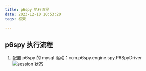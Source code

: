 ```yaml
---
title: p6spy 执行流程
date: 2023-12-10 10:53:20
tags: 框架

---
```

## p6spy 执行流程

1. 配置 p6spy 的 mysql 驱动：com.p6spy.engine.spy.P6SpyDriver
![session 状态](https://cdn.jsdelivr.net/gh/CheneyKwok/img-storage/blog/p6spy执行流程-1.png)

<!--stackedit_data:
eyJoaXN0b3J5IjpbLTEyNTMxNzM4NTksMTg4NzkxMzU4Niw1OT
c0ODM0NjRdfQ==
-->